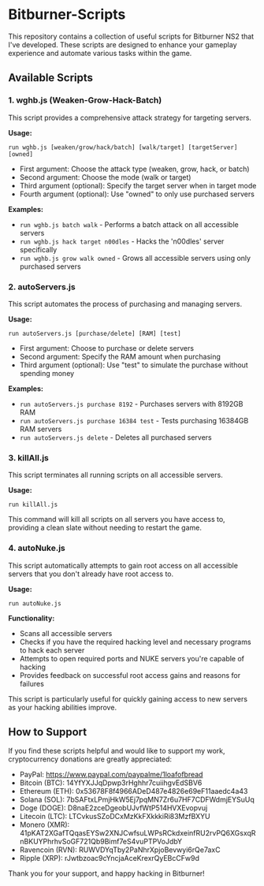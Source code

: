 # Bitburner-Scripts

This repository contains a collection of useful scripts for Bitburner NS2 that I've developed. These scripts are designed to enhance your gameplay experience and automate various tasks within the game.

## Available Scripts

### 1. wghb.js (Weaken-Grow-Hack-Batch)

This script provides a comprehensive attack strategy for targeting servers.

**Usage:**
```
run wghb.js [weaken/grow/hack/batch] [walk/target] [targetServer] [owned]
```

- First argument: Choose the attack type (weaken, grow, hack, or batch)
- Second argument: Choose the mode (walk or target)
- Third argument (optional): Specify the target server when in target mode
- Fourth argument (optional): Use "owned" to only use purchased servers

**Examples:**
- `run wghb.js batch walk` - Performs a batch attack on all accessible servers
- `run wghb.js hack target n00dles` - Hacks the 'n00dles' server specifically
- `run wghb.js grow walk owned` - Grows all accessible servers using only purchased servers

### 2. autoServers.js

This script automates the process of purchasing and managing servers.

**Usage:**
```
run autoServers.js [purchase/delete] [RAM] [test]
```

- First argument: Choose to purchase or delete servers
- Second argument: Specify the RAM amount when purchasing
- Third argument (optional): Use "test" to simulate the purchase without spending money

**Examples:**
- `run autoServers.js purchase 8192` - Purchases servers with 8192GB RAM
- `run autoServers.js purchase 16384 test` - Tests purchasing 16384GB RAM servers
- `run autoServers.js delete` - Deletes all purchased servers

### 3. killAll.js

This script terminates all running scripts on all accessible servers.

**Usage:**
```
run killAll.js
```

This command will kill all scripts on all servers you have access to, providing a clean slate without needing to restart the game.

### 4. autoNuke.js

This script automatically attempts to gain root access on all accessible servers that you don't already have root access to.

**Usage:**
```
run autoNuke.js
```

**Functionality:**
- Scans all accessible servers
- Checks if you have the required hacking level and necessary programs to hack each server
- Attempts to open required ports and NUKE servers you're capable of hacking
- Provides feedback on successful root access gains and reasons for failures

This script is particularly useful for quickly gaining access to new servers as your hacking abilities improve.

## How to Support

If you find these scripts helpful and would like to support my work, cryptocurrency donations are greatly appreciated:

- PayPal: https://www.paypal.com/paypalme/1loafofbread
- Bitcoin (BTC): 14YfYXJJqDpwp3rHghhr7cuiihgvEdSBV6
- Ethereum (ETH): 0x53678F8f4966ADeD487e4826e69eF11aaedc4a43
- Solana (SOL): 7bSAFtxLPmjHkW5Ej7pqMN7Zr6u7HF7CDFWdmjEYSuUq
- Doge (DOGE): D8naE2zceDgeobUJvfWtP514HVXEvopvuj
- Litecoin (LTC): LTCvkusSZoDCxMzKkFXkkkiRi83MzfBXYU
- Monero (XMR): 41pKAT2XGafTQqasEYSw2XNJCwfsuLWPsRCkdxeinfRU2rvPQ6XGsxqRnBKUYPhrhvSoGF721Qb9Bimf7eS4vuPTPVoJdbY
- Ravencoin (RVN): RUWVDYqTby2PaNhrXpjoBevwyi6rQe7axC
- Ripple (XRP): rJwtbzoac9cYncjaAceKrexrQyEBcCFw9d

Thank you for your support, and happy hacking in Bitburner!
